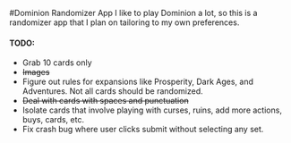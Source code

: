 #Dominion Randomizer App
I like to play Dominion a lot, so this is a randomizer app that I plan on tailoring to my own preferences.  

#### TODO:
* Grab 10 cards only
* ~~Images~~
* Figure out rules for expansions like Prosperity, Dark Ages, and Adventures. Not all cards should be randomized.
* ~~Deal with cards with spaces and punctuation~~
* Isolate cards that involve playing with curses, ruins, add more actions, buys, cards, etc.
* Fix crash bug where user clicks submit without selecting any set.